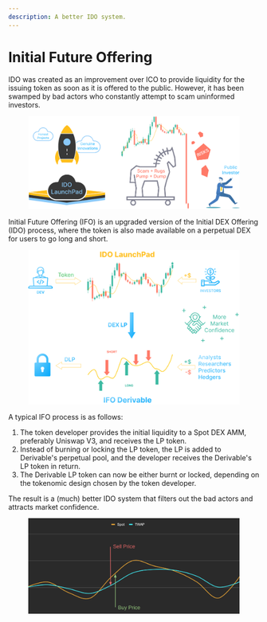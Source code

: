 ```yaml
---
description: A better IDO system.
---
```


# Initial Future Offering

IDO was created as an improvement over ICO to provide liquidity for the issuing token as soon as it is offered to the public. However, it has been swamped by bad actors who constantly attempt to scam uninformed investors.

<figure><img src="../.gitbook/assets/image (53).png" alt=""><figcaption></figcaption></figure>

Initial Future Offering (IFO) is an upgraded version of the Initial DEX Offering (IDO) process, where the token is also made available on a perpetual DEX for users to go long and short.

<figure><img src="../.gitbook/assets/image (54).png" alt=""><figcaption></figcaption></figure>

A typical IFO process is as follows:

1. The token developer provides the initial liquidity to a Spot DEX AMM, preferably Uniswap V3, and receives the LP token.
2. Instead of burning or locking the LP token, the LP is added to Derivable's perpetual pool, and the developer receives the Derivable's LP token in return.
3. The Derivable LP token can now be either burnt or locked, depending on the tokenomic design chosen by the token developer.

The result is a (much) better IDO system that filters out the bad actors and attracts market confidence.

<figure><img src="../.gitbook/assets/image.png" alt=""><figcaption></figcaption></figure>

